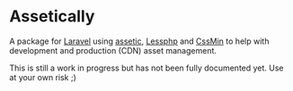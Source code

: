 # Assetically

A package for [Laravel](https://github.com/laravel/laravel) using [assetic](https://github.com/kriswallsmith/assetic), [Lessphp](https://github.com/leafo/lessphp) and [CssMin](https://github.com/natxet/CssMin) to help with development and production (CDN) asset management.

This is still a work in progress but has not been fully documented yet. Use at your own risk ;)
